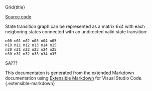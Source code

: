 Grid{title}

[Source code](https://github.com/SAKryukov/generic-state-machine/tree/main/code/Tests/TestGrid)

State transition graph can be represented as a matrix 6x4 with each neigboring states connected with an undirected valid state transition:

~~~
n00 n01 n02 n03 n04 n05
n10 n11 n12 n13 n14 n15
n20 n21 n22 n23 n24 n25
n30 n31 n32 n33 n34 n35
~~~

SA???

This documentaton is generated from the extended Markdown documentation using [Extensible Markdown](https://marketplace.visualstudio.com/items?itemName=sakryukov.extensible-markdown)
for Visual Studio Code.{.extensible-markdown}

